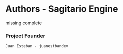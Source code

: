 # Authors - Sagitario Engine

missing complete

### Project Founder
```
Juan Esteban - juanestbandev
```